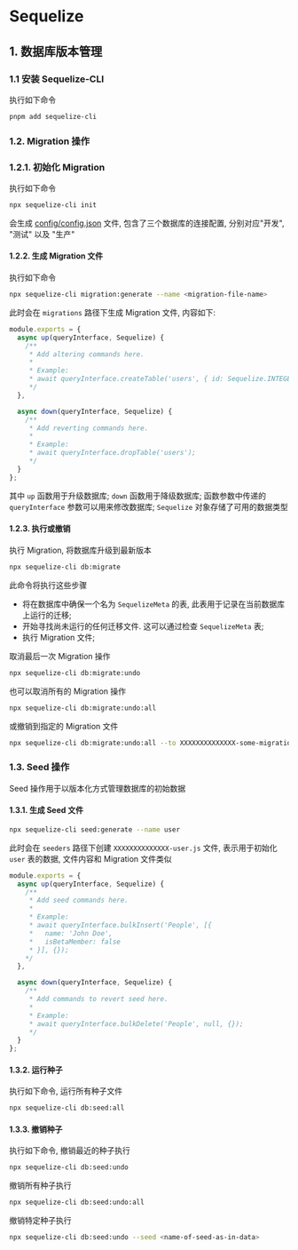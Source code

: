 # Sequelize

## 1. 数据库版本管理

### 1.1 安装 Sequelize-CLI

执行如下命令

```bash
pnpm add sequelize-cli
```

### 1.2. Migration 操作

### 1.2.1. 初始化 Migration

执行如下命令

```bash
npx sequelize-cli init
```

会生成 [config/config.json](./config/config.json) 文件, 包含了三个数据库的连接配置, 分别对应"开发", "测试" 以及 "生产"

#### 1.2.2. 生成 Migration 文件

执行如下命令

```bash
npx sequelize-cli migration:generate --name <migration-file-name>
```

此时会在 `migrations` 路径下生成 Migration 文件, 内容如下:

```js
module.exports = {
  async up(queryInterface, Sequelize) {
    /**
     * Add altering commands here.
     *
     * Example:
     * await queryInterface.createTable('users', { id: Sequelize.INTEGER });
     */
  },

  async down(queryInterface, Sequelize) {
    /**
     * Add reverting commands here.
     *
     * Example:
     * await queryInterface.dropTable('users');
     */
  }
};
```

其中 `up` 函数用于升级数据库; `down` 函数用于降级数据库; 函数参数中传递的 `queryInterface` 参数可以用来修改数据库; `Sequelize` 对象存储了可用的数据类型

#### 1.2.3. 执行或撤销

执行 Migration, 将数据库升级到最新版本

```bash
npx sequelize-cli db:migrate
```

此命令将执行这些步骤

- 将在数据库中确保一个名为 `SequelizeMeta` 的表, 此表用于记录在当前数据库上运行的迁移;
- 开始寻找尚未运行的任何迁移文件. 这可以通过检查 `SequelizeMeta` 表;
- 执行 Migration 文件;

取消最后一次 Migration 操作

```bash
npx sequelize-cli db:migrate:undo
```

也可以取消所有的 Migration 操作

```bash
npx sequelize-cli db:migrate:undo:all
```

或撤销到指定的 Migration 文件

```bash
npx sequelize-cli db:migrate:undo:all --to XXXXXXXXXXXXXX-some-migration.js
```

### 1.3. Seed 操作

Seed 操作用于以版本化方式管理数据库的初始数据

#### 1.3.1. 生成 Seed 文件

```bash
npx sequelize-cli seed:generate --name user
```

此时会在 `seeders` 路径下创建 `XXXXXXXXXXXXXX-user.js` 文件, 表示用于初始化 `user` 表的数据, 文件内容和 Migration 文件类似

```js
module.exports = {
  async up(queryInterface, Sequelize) {
    /**
     * Add seed commands here.
     *
     * Example:
     * await queryInterface.bulkInsert('People', [{
     *   name: 'John Doe',
     *   isBetaMember: false
     * }], {});
    */
  },

  async down(queryInterface, Sequelize) {
    /**
     * Add commands to revert seed here.
     *
     * Example:
     * await queryInterface.bulkDelete('People', null, {});
     */
  }
};
```

#### 1.3.2. 运行种子

执行如下命令, 运行所有种子文件

```bash
npx sequelize-cli db:seed:all
```

#### 1.3.3. 撤销种子

执行如下命令, 撤销最近的种子执行

```bash
npx sequelize-cli db:seed:undo
```

撤销所有种子执行

```bash
npx sequelize-cli db:seed:undo:all
```

撤销特定种子执行

```bash
npx sequelize-cli db:seed:undo --seed <name-of-seed-as-in-data>
```
